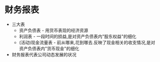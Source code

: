 # 财务报表

- 三大表
  - 资产负债表 - 用货币表现的经济资源
  - 利润表 - 一段时间的损益,是对资产负债表内"股东权益"的细化
  - (活动)现金流量表 - 前从哪来,花到哪去.反映了现金相关的收支情况,是对资产负债表内"货币现金"的细化
- 财务报表代表公司动态发展的状况
